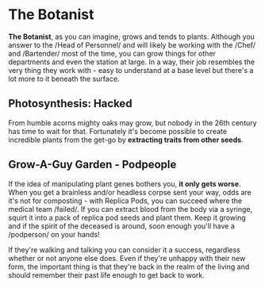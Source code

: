 The Botanist
===

**The Botanist**, as you can imagine, grows and tends to plants. Although you answer to the /Head of Personnel/ and will likely be working with the /Chef/ and /Bartender/ most of the time, you can grow things for other departments and even the station at large. In a way, their job resembles the very thing they work with - easy to understand at a base level but there's a lot more to it beneath the surface.

## Photosynthesis: Hacked

From humble acorns mighty oaks may grow, but nobody in the 26th century has time to wait for that. Fortunately it's become possible to create incredible plants from the get-go by **extracting traits from other seeds**.

## Grow-A-Guy Garden - Podpeople

If the idea of manipulating plant genes bothers you, **it only gets worse**. When you get a brainless and/or headless corpse sent your way, odds are it's not for composting - with Replica Pods, you can succeed where the medical team /failed/. If you can extract blood from the body via a syringe, squirt it into a pack of replica pod seeds and plant them. Keep it growing and if the spirit of the deceased is around, soon enough you'll have a /podperson/ on your hands!

If they're walking and talking you can consider it a success, regardless whether or not anyone else does. Even if they're unhappy with their new form, the important thing is that they're back in the realm of the living and should remember their past life enough to get back to work.

